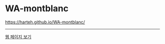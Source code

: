 # WA-montblanc
https://harteh.github.io/WA-montblanc/
<br>
<hr>
<a href="https://harteh.github.io/WA-montblanc/" target="_blank" onclick="window.open(this.href, '', 'width=640, height=960'); return false;">웹 페이지 보기</a>